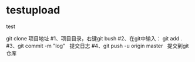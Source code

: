 # testupload
test

git clone 项目地址
#1、项目目录，右键git bush
#2、在git中输入： git add .  
#3、git  commit -m "log"   提交日志
#4、git push -u origin master   提交到git仓库
